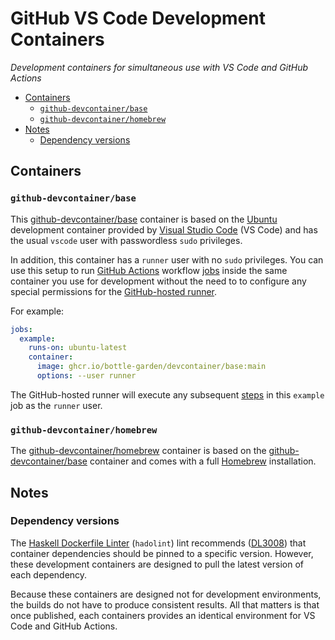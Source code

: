 # GitHub VS Code Development Containers

<!-- markdownlint-disable-next-line MD036 -->
_Development containers for simultaneous use with VS Code and GitHub Actions_

<!-- cspell:disable -->

- [Containers](#containers)
  - [`github-devcontainer/base`](#github-devcontainerbase)
  - [`github-devcontainer/homebrew`](#github-devcontainerhomebrew)
- [Notes](#notes)
  - [Dependency versions](#dependency-versions)

<!-- cspell:enable -->

## Containers

### `github-devcontainer/base`

This [github-devcontainer/base][base] container is based on the
[Ubuntu][ubuntu] development container provided by [Visual Studio Code][vscode]
(VS Code) and has the usual `vscode` user with passwordless `sudo` privileges.

In addition, this container has a `runner` user with no `sudo` privileges. You
can use this setup to run [GitHub Actions][actions] workflow [jobs][job] inside
the same container you use for development without the need to to configure any
special permissions for the [GitHub-hosted runner][runner].

For example:

```yaml
jobs:
  example:
    runs-on: ubuntu-latest
    container:
      image: ghcr.io/bottle-garden/devcontainer/base:main
      options: --user runner
```

The GitHub-hosted runner will execute any subsequent [steps][steps] in this
`example` job as the `runner` user.

### `github-devcontainer/homebrew`

The [github-devcontainer/homebrew][homebrew] container is based on the
[github-devcontainer/base][base] container and comes with a full
[Homebrew][brew] installation.

## Notes

### Dependency versions

The [Haskell Dockerfile Linter][hadolint] (`hadolint`) lint recommends
([DL3008][DL3008]) that container dependencies should be pinned to a specific
version. However, these development containers are designed to pull the latest
version of each dependency.

Because these containers are designed not for development environments, the
builds do not have to produce consistent results. All that matters is that once
published, each containers provides an identical environment for VS Code and
GitHub Actions.

<!-- Link references, sorted alphabetically ascending -->

[actions]: https://docs.github.com/en/actions
[base]: https://github.com/orgs/bottle-garden/packages/container/package/github-devcontainer%2Fbase
[brew]: https://brew.sh/
[container]: https://docs.github.com/en/actions/learn-github-actions/workflow-syntax-for-github-actions#jobsjob_idcontainer
[devcontainer]: https://code.visualstudio.com/docs/remote/containers
[DL3008]: https://github.com/hadolint/hadolint/wiki/DL3008
[hadolint]: https://github.com/hadolint/hadolint
[homebrew]: https://github.com/orgs/bottle-garden/packages/container/package/github-devcontainer%2Fhomebrew
[job]: https://docs.github.com/en/actions/learn-github-actions/workflow-syntax-for-github-actions#jobsjob_id
[runner]: https://docs.github.com/en/actions/using-github-hosted-runners/about-github-hosted-runners
[steps]: https://docs.github.com/en/actions/learn-github-actions/workflow-syntax-for-github-actions#jobsjob_idsteps
[ubuntu]: https://github.com/microsoft/vscode-dev-containers/tree/main/containers/ubuntu
[vscode]: https://code.visualstudio.com/
